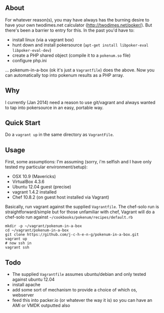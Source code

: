 ## About

For whatever reason(s), you may have always has the burning desire to have your own twodimes.net calculator (http://twodimes.net/poker/). But there's been a barrier to entry for this. In the past you'd have to: 

* install linux (via a vagrant box)
* hunt down and install pokersource (`apt-get install libpoker-eval libpoker-eval-dev`)
* create a PHP shared object (compile it to a `pokenum.so` file)
* configure php.ini 

... pokenum-in-a-box (ok it's just a `Vagrantfile`) does the above. Now you can automatically top into pokenum results as a PHP array. 

## Why 

I currently (Jan 2014) need a reason to use git/vagrant and always wanted to tap into pokersource in an easy, portable way.

## Quick Start 

Do a `vagrant up` in the same directory as `VagrantFile`.


## Usage

First, some assumptions: I'm assuming (sorry, i'm selfish and I have only tested my particular environment/setup): 

* OSX 10.9 (Mavericks)
* VirtualBox 4.3.6
* Ubuntu 12.04 guest (precise)
* vagrant 1.4.2 installed 
* Chef 10.8.2 (on guest host installed via Vagrant)


Basically, run vagrant against the supplied `Vagrantfile`. The chef-solo run is straightforward/simple but for those unfamiliar with chef, Vagrant will do a chef-solo run against `~/cookbooks/pokenum/recipes/default.rb`
```
mkdir -p ~/vagrant/pokenum-in-a-box
cd ~/vagrant/pokenum-in-a-box
git clone https://github.com/j-c-h-e-n-g/pokenum-in-a-box.git
vagrant up
# now ssh in
vagrant ssh
```

## Todo

* The supplied `Vagrantfile` assumes ubuntu/debian and only tested against ubuntu 12.04
* install apache
* add some sort of mechanism to provide a choice of which os, webserver
* feed this into packer.io (or whatever the way it is) so you can have an AMI or VMDK outputted also
